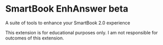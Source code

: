 # SmartBook EnhAnswer beta

A suite of tools to enhance your SmartBook 2.0 experience

This extension is for educational purposes only. I am not responsible for outcomes of this extension.
